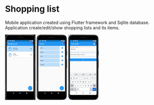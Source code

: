 # Shopping list

Mobile application created using Flutter framework and Sqlite database. Application create/edit/show shopping lists and its items.

<img src="/assets/main_window.png" width="100">
<img src="/assets/shoppingList_window.png" width="100">
<img src="/assets/create_window.png" width="100">
